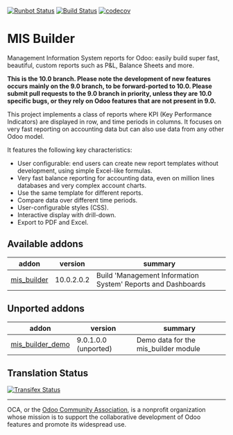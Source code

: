 [![Runbot Status](https://runbot.odoo-community.org/runbot/badge/flat/248/10.0.svg)](https://runbot.odoo-community.org/runbot/repo/github-com-oca-mis-builder-248)
[![Build Status](https://travis-ci.org/OCA/mis-builder.svg?branch=10.0)](https://travis-ci.org/OCA/mis-builder)
[![codecov](https://codecov.io/gh/OCA/mis-builder/branch/10.0/graph/badge.svg)](https://codecov.io/gh/OCA/mis-builder)

# MIS Builder

Management Information System reports for Odoo: easily build super fast,
beautiful, custom reports such as P&L, Balance Sheets and more.

**This is the 10.0 branch. Please note the development of new features occurs mainly on
the 9.0 branch, to be forward-ported to 10.0. Please submit pull requests to the 9.0
branch in priority, unless they are 10.0 specific bugs, or they rely on
Odoo features that are not present in 9.0.**

This project implements a class of reports where KPI (Key Performance Indicators)
are displayed in row, and time periods in columns. It focuses on very fast reporting
on accounting data but can also use data from any other Odoo model.

It features the following key characteristics:

- User configurable: end users can create new report templates without development,
  using simple Excel-like formulas.
- Very fast balance reporting for accounting data, even on million lines databases
  and very complex account charts.
- Use the same template for different reports.
- Compare data over different time periods.
- User-configurable styles (CSS).
- Interactive display with drill-down.
- Export to PDF and Excel.


[//]: # (addons)

Available addons
----------------
addon | version | summary
--- | --- | ---
[mis_builder](mis_builder/) | 10.0.2.0.2 | Build 'Management Information System' Reports and Dashboards


Unported addons
---------------
addon | version | summary
--- | --- | ---
[mis_builder_demo](mis_builder_demo/) | 9.0.1.0.0 (unported) | Demo data for the mis_builder module

[//]: # (end addons)

Translation Status
------------------
[![Transifex Status](https://www.transifex.com/projects/p/OCA-mis-builder-10-0/chart/image_png)](https://www.transifex.com/projects/p/OCA-mis-builder-10-0)

----

OCA, or the [Odoo Community Association](http://odoo-community.org/), is a nonprofit organization whose
mission is to support the collaborative development of Odoo features and
promote its widespread use.
